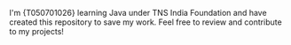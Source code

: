 I'm {T050701026} learning Java under TNS India Foundation and have created this repository to save my work. Feel free to review and contribute to my projects!